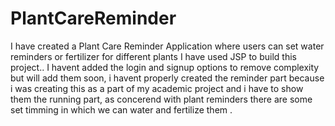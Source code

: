 # PlantCareReminder
I have created a Plant Care Reminder Application where users can set water reminders or fertilizer for different plants 
I have used JSP to build this project..
I havent added the login and signup options to remove complexity but will add them soon, i havent properly created the reminder part because i was creating this as a part of my academic project and i have to show them the running part, as concerend with plant reminders there are some set timming in which we can water and fertilize them .
